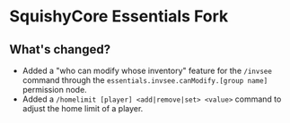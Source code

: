 # SquishyCore Essentials Fork

## What's changed?
- Added a "who can modify whose inventory" feature for the `/invsee` command through the `essentials.invsee.canModify.[group name]` permission node.
- Added a `/homelimit [player] <add|remove|set> <value>` command to adjust the home limit of a player.